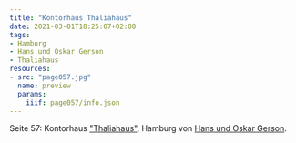 ```yaml
---
title: "Kontorhaus Thaliahaus"
date: 2021-03-01T18:25:07+02:00
tags:
- Hamburg
- Hans und Oskar Gerson
- Thaliahaus
resources:
- src: "page057.jpg"
  name: preview
  params:
    iiif: page057/info.json
---
```


Seite 57: Kontorhaus ["Thaliahaus"](/tags/Thaliahaus), Hamburg von [Hans und Oskar Gerson](/tags/Hans-und-Oskar-Gerson).
